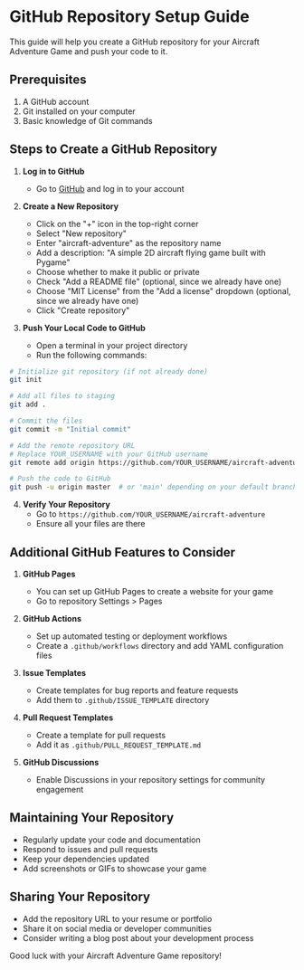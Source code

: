 # GitHub Repository Setup Guide

This guide will help you create a GitHub repository for your Aircraft Adventure Game and push your code to it.

## Prerequisites

1. A GitHub account
2. Git installed on your computer
3. Basic knowledge of Git commands

## Steps to Create a GitHub Repository

1. **Log in to GitHub**
   - Go to [GitHub](https://github.com) and log in to your account

2. **Create a New Repository**
   - Click on the "+" icon in the top-right corner
   - Select "New repository"
   - Enter "aircraft-adventure" as the repository name
   - Add a description: "A simple 2D aircraft flying game built with Pygame"
   - Choose whether to make it public or private
   - Check "Add a README file" (optional, since we already have one)
   - Choose "MIT License" from the "Add a license" dropdown (optional, since we already have one)
   - Click "Create repository"

3. **Push Your Local Code to GitHub**
   - Open a terminal in your project directory
   - Run the following commands:

```bash
# Initialize git repository (if not already done)
git init

# Add all files to staging
git add .

# Commit the files
git commit -m "Initial commit"

# Add the remote repository URL
# Replace YOUR_USERNAME with your GitHub username
git remote add origin https://github.com/YOUR_USERNAME/aircraft-adventure.git

# Push the code to GitHub
git push -u origin master  # or 'main' depending on your default branch name
```

4. **Verify Your Repository**
   - Go to `https://github.com/YOUR_USERNAME/aircraft-adventure`
   - Ensure all your files are there

## Additional GitHub Features to Consider

1. **GitHub Pages**
   - You can set up GitHub Pages to create a website for your game
   - Go to repository Settings > Pages

2. **GitHub Actions**
   - Set up automated testing or deployment workflows
   - Create a `.github/workflows` directory and add YAML configuration files

3. **Issue Templates**
   - Create templates for bug reports and feature requests
   - Add them to `.github/ISSUE_TEMPLATE` directory

4. **Pull Request Templates**
   - Create a template for pull requests
   - Add it as `.github/PULL_REQUEST_TEMPLATE.md`

5. **GitHub Discussions**
   - Enable Discussions in your repository settings for community engagement

## Maintaining Your Repository

- Regularly update your code and documentation
- Respond to issues and pull requests
- Keep your dependencies updated
- Add screenshots or GIFs to showcase your game

## Sharing Your Repository

- Add the repository URL to your resume or portfolio
- Share it on social media or developer communities
- Consider writing a blog post about your development process

Good luck with your Aircraft Adventure Game repository!
